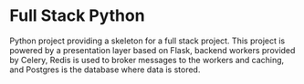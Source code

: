 # Full Stack Python

Python project providing a skeleton for a full stack project. This project is powered by a
presentation layer based on Flask, backend workers provided by Celery, Redis is used to broker
messages to the workers and caching, and Postgres is the database where data is stored.